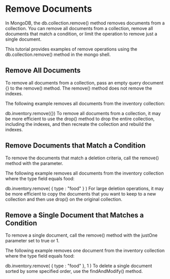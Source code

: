 # Remove Documents

In MongoDB, the db.collection.remove() method removes documents from a collection. You can remove all documents from a collection, remove all documents that match a condition, or limit the operation to remove just a single document.

This tutorial provides examples of remove operations using the db.collection.remove() method in the mongo shell.

## Remove All Documents

To remove all documents from a collection, pass an empty query document {} to the remove() method. The remove() method does not remove the indexes.

The following example removes all documents from the inventory collection:

db.inventory.remove({})
To remove all documents from a collection, it may be more efficient to use the drop() method to drop the entire collection, including the indexes, and then recreate the collection and rebuild the indexes.

## Remove Documents that Match a Condition

To remove the documents that match a deletion criteria, call the remove() method with the <query> parameter.

The following example removes all documents from the inventory collection where the type field equals food:

db.inventory.remove( { type : "food" } )
For large deletion operations, it may be more efficient to copy the documents that you want to keep to a new collection and then use drop() on the original collection.

## Remove a Single Document that Matches a Condition

To remove a single document, call the remove() method with the justOne parameter set to true or 1.

The following example removes one document from the inventory collection where the type field equals food:

db.inventory.remove( { type : "food" }, 1 )
To delete a single document sorted by some specified order, use the findAndModify() method.